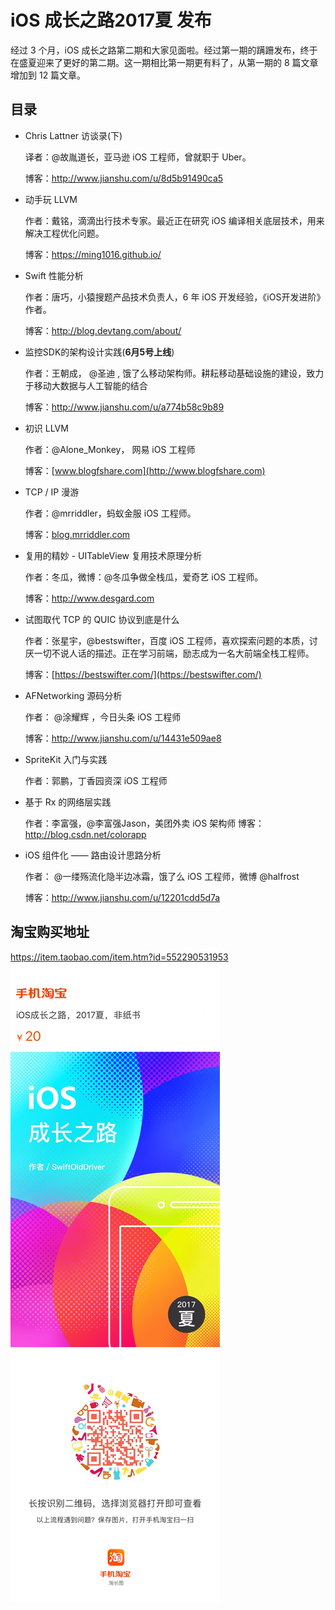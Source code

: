 # iOS 成长之路2017夏 发布 

经过 3 个月，iOS 成长之路第二期和大家见面啦。经过第一期的蹒跚发布，终于在盛夏迎来了更好的第二期。这一期相比第一期更有料了，从第一期的 8 篇文章增加到 12 篇文章。

## 目录
- Chris Lattner 访谈录(下)

  译者：@故胤道长，亚马逊 iOS 工程师，曾就职于 Uber。

  博客：http://www.jianshu.com/u/8d5b91490ca5

- 动手玩 LLVM

  作者：戴铭，滴滴出行技术专家。最近正在研究 iOS 编译相关底层技术，用来解决工程优化问题。

  博客：https://ming1016.github.io/

- Swift 性能分析

  作者：唐巧，小猿搜题产品技术负责人，6 年 iOS 开发经验，《iOS开发进阶》作者。

  博客：http://blog.devtang.com/about/

- 监控SDK的架构设计实践(**6月5号上线**)

  作者：王朝成， @圣迪 , 饿了么移动架构师。耕耘移动基础设施的建设，致力于移动大数据与人工智能的结合

  博客：http://www.jianshu.com/u/a774b58c9b89

- 初识 LLVM

  作者：@Alone_Monkey， 网易 iOS 工程师

  博客：[www.blogfshare.com](http://www.blogfshare.com)

- TCP / IP 漫游

  作者：@mrriddler，蚂蚁金服 iOS 工程师。

  博客：[blog.mrriddler.com](http://blog.mrriddler.com)

- 复用的精妙 - UITableView 复用技术原理分析

  作者：冬瓜，微博：@冬瓜争做全栈瓜，爱奇艺 iOS 工程师。

  博客：http://www.desgard.com

- 试图取代 TCP 的 QUIC 协议到底是什么

  作者：张星宇，@bestswifter，百度 iOS 工程师，喜欢探索问题的本质，讨厌一切不说人话的描述。正在学习前端，励志成为一名大前端全栈工程师。

  博客：[https://bestswifter.com/](https://bestswifter.com/)

- AFNetworking 源码分析

  作者： @涂耀辉 ，今日头条 iOS 工程师

  博客：http://www.jianshu.com/u/14431e509ae8

- SpriteKit 入门与实践

  作者：郭鹏，丁香园资深 iOS 工程师

- 基于 Rx 的网络层实践

  作者：李富强，@李富强Jason，美团外卖 iOS 架构师
  博客：http://blog.csdn.net/colorapp

- iOS 组件化 —— 路由设计思路分析

  作者： @一缕殇流化隐半边冰霜，饿了么 iOS 工程师，微博 @halfrost

  博客：http://www.jianshu.com/u/12201cdd5d7a


## 淘宝购买地址
https://item.taobao.com/item.htm?id=552290531953
<img src="sources/v2-taobao.jpeg" style="max-width:500px;margin:0 auto;"/>
